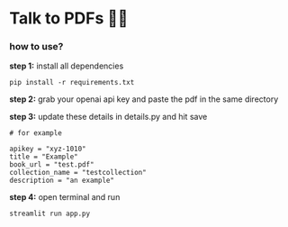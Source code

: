 # Talk to PDFs 👾🔗

### how to use?

**step 1:** install all dependencies

```
pip install -r requirements.txt

```

**step 2:** grab your openai api key and paste the pdf in the same directory

**step 3:** update these details in details.py and hit save

```
# for example

apikey = "xyz-1010"
title = "Example"
book_url = "test.pdf"
collection_name = "testcollection"
description = "an example"
```

**step 4:** open terminal and run

```
streamlit run app.py
```
